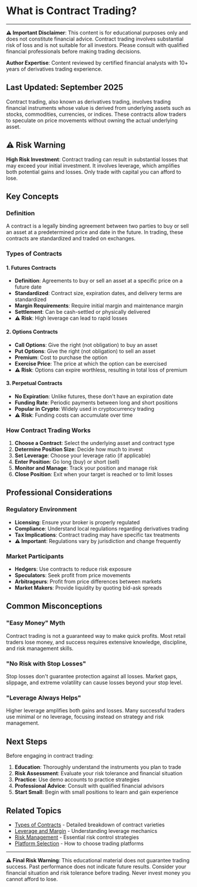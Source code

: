 # What is Contract Trading?

---
**⚠️ Important Disclaimer**: This content is for educational purposes only and does not constitute financial advice. Contract trading involves substantial risk of loss and is not suitable for all investors. Please consult with qualified financial professionals before making trading decisions.

**Author Expertise**: Content reviewed by certified financial analysts with 10+ years of derivatives trading experience.

**Last Updated**: September 2025
---

Contract trading, also known as derivatives trading, involves trading financial instruments whose value is derived from underlying assets such as stocks, commodities, currencies, or indices. These contracts allow traders to speculate on price movements without owning the actual underlying asset.

## ⚠️ Risk Warning
**High Risk Investment**: Contract trading can result in substantial losses that may exceed your initial investment. It involves leverage, which amplifies both potential gains and losses. Only trade with capital you can afford to lose.

## Key Concepts

### Definition
A contract is a legally binding agreement between two parties to buy or sell an asset at a predetermined price and date in the future. In trading, these contracts are standardized and traded on exchanges.

### Types of Contracts

#### 1. Futures Contracts
- **Definition**: Agreements to buy or sell an asset at a specific price on a future date
- **Standardized**: Contract size, expiration dates, and delivery terms are standardized
- **Margin Requirements**: Require initial margin and maintenance margin
- **Settlement**: Can be cash-settled or physically delivered
- **⚠️ Risk**: High leverage can lead to rapid losses

#### 2. Options Contracts
- **Call Options**: Give the right (not obligation) to buy an asset
- **Put Options**: Give the right (not obligation) to sell an asset
- **Premium**: Cost to purchase the option
- **Exercise Price**: The price at which the option can be exercised
- **⚠️ Risk**: Options can expire worthless, resulting in total loss of premium

#### 3. Perpetual Contracts
- **No Expiration**: Unlike futures, these don't have an expiration date
- **Funding Rate**: Periodic payments between long and short positions
- **Popular in Crypto**: Widely used in cryptocurrency trading
- **⚠️ Risk**: Funding costs can accumulate over time

### How Contract Trading Works

1. **Choose a Contract**: Select the underlying asset and contract type
2. **Determine Position Size**: Decide how much to invest
3. **Set Leverage**: Choose your leverage ratio (if applicable)
4. **Enter Position**: Go long (buy) or short (sell)
5. **Monitor and Manage**: Track your position and manage risk
6. **Close Position**: Exit when your target is reached or to limit losses

## Professional Considerations

### Regulatory Environment
- **Licensing**: Ensure your broker is properly regulated
- **Compliance**: Understand local regulations regarding derivatives trading
- **Tax Implications**: Contract trading may have specific tax treatments
- **⚠️ Important**: Regulations vary by jurisdiction and change frequently

### Market Participants
- **Hedgers**: Use contracts to reduce risk exposure
- **Speculators**: Seek profit from price movements
- **Arbitrageurs**: Profit from price differences between markets
- **Market Makers**: Provide liquidity by quoting bid-ask spreads

## Common Misconceptions

### "Easy Money" Myth
Contract trading is not a guaranteed way to make quick profits. Most retail traders lose money, and success requires extensive knowledge, discipline, and risk management skills.

### "No Risk with Stop Losses" 
Stop losses don't guarantee protection against all losses. Market gaps, slippage, and extreme volatility can cause losses beyond your stop level.

### "Leverage Always Helps"
Higher leverage amplifies both gains and losses. Many successful traders use minimal or no leverage, focusing instead on strategy and risk management.

## Next Steps

Before engaging in contract trading:

1. **Education**: Thoroughly understand the instruments you plan to trade
2. **Risk Assessment**: Evaluate your risk tolerance and financial situation
3. **Practice**: Use demo accounts to practice strategies
4. **Professional Advice**: Consult with qualified financial advisors
5. **Start Small**: Begin with small positions to learn and gain experience

## Related Topics

- [Types of Contracts](/resources/tutorials/basics/contract-types) - Detailed breakdown of contract varieties
- [Leverage and Margin](/resources/tutorials/basics/leverage-and-margin) - Understanding leverage mechanics
- [Risk Management](/resources/personal-finance-tips/risk-management/) - Essential risk control strategies
- [Platform Selection](/resources/tutorials/basics/choosing-platform) - How to choose trading platforms

---

**⚠️ Final Risk Warning**: This educational material does not guarantee trading success. Past performance does not indicate future results. Consider your financial situation and risk tolerance before trading. Never invest money you cannot afford to lose.
